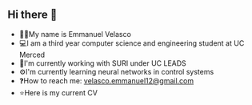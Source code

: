 ## Hi there 👋
- 🙋‍♂️My name is Emmanuel Velasco
- 💻I am a third year computer science and engineering student at UC Merced
- 🧠I'm currently working with SURI under UC LEADS
- ⚙️I'm currently learning neural networks in control systems
- ❓How to reach me: velasco.emmanuel12@gmail.com
- ⭐Here is my current CV
<!--
velastco/velastco** is a ✨ _special_ ✨ repository because its `README.md` (this file) appears on your GitHub profile.

Here are some ideas to get you started:

- 🔭 I’m currently working on ...
- 🌱 I’m currently learning ...
- 👯 I’m looking to collaborate on ...
- 🤔 I’m looking for help with ...
- 💬 Ask me about ...
- 📫 How to reach me: ...
- 😄 Pronouns: ...
- ⚡ Fun fact: ...
-->
